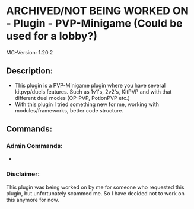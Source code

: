 # ARCHIVED/NOT BEING WORKED ON - Plugin - PVP-Minigame (Could be used for a lobby?)
MC-Version: 1.20.2
## Description:
- This plugin is a PVP-Minigame plugin where you have several kitpvp/duels features.
  Such as 1v1's, 2v2's, KitPVP and with that different duel modes (OP-PVP, PotionPVP etc.)
- With this plugin I tried something new for me, working with modules/frameworks, better code structure.

## Commands:
### Admin Commands:
- 

### Disclaimer:
This plugin was being worked on by me for someone who requested this plugin, but unfortunately scammed me.
So I have decided not to work on this anymore for now.
